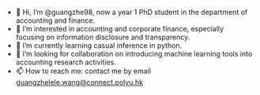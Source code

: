 - 👋 Hi, I’m @guangzhe98, now a year 1 PhD student in the department of accounting and finance.
- 👀 I’m interested in accounting and corporate finance, especially focusing on information disclosure and transparency.
- 🌱 I’m currently learning casual inference in python.
- 💞️ I’m looking for collaboration on introducing machine learning tools into accounting research activities.
- 📫 How to reach me: contact me by email guangzhelele.wang@connect.polyu.hk

<!---
guangzhe98/guangzhe98 is a ✨ special ✨ repository because its `README.md` (this file) appears on your GitHub profile.
You can click the Preview link to take a look at your changes.
--->
